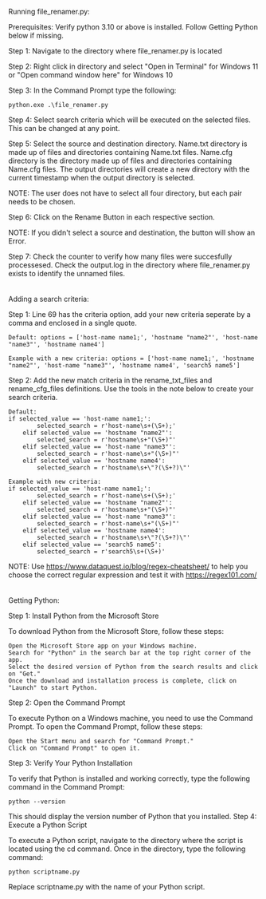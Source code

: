 Running file_renamer.py:

Prerequisites: Verify python 3.10 or above is installed. Follow Getting Python below if missing. 

Step 1: Navigate to the directory where file_renamer.py is located

Step 2: Right click in directory and select "Open in Terminal" for Windows 11 or "Open command window here" for Windows 10 

Step 3: In the Command Prompt type the following:

	python.exe .\file_renamer.py

Step 4: Select search criteria which will be executed on the selected files. This can be changed at any point. 

Step 5: Select the source and destination directory. Name.txt directory is made up of files and directories containing Name.txt files. Name.cfg directory is the directory made up of files and directories containing Name.cfg files. The output directories will create a new directory with the current timestamp when the output directory is selected. 

NOTE: The user does not have to select all four directory, but each pair needs to be chosen.

Step 6: Click on the Rename Button in each respective section. 

NOTE: If you didn't select a source and destination, the button will show an Error.

Step 7: Check the counter to verify how many files were succesfully processesed. Check the output.log in the directory where file_renamer.py exists to identify the unnamed files.
<br>
<br>
<br>
Adding a search criteria:

Step 1: Line 69 has the criteria option, add your new criteria seperate by a comma and enclosed in a single quote. 

	Default: options = ['host-name name1;', 'hostname "name2"', 'host-name "name3"', 'hostname name4']
	
	Example with a new criteria: options = ['host-name name1;', 'hostname "name2"', 'host-name "name3"', 'hostname name4', 'search5 name5']
	
Step 2: Add the new match criteria in the rename_txt_files and rename_cfg_files definitions. Use the tools in the note below to create your search criteria. 
   
	Default:         
	if selected_value == 'host-name name1;':
            selected_search = r'host-name\s+(\S+);'
        elif selected_value == 'hostname "name2"':
            selected_search = r'hostname\s+"(\S+)"'
        elif selected_value == 'host-name "name3"':
            selected_search = r'host-name\s+"(\S+)"'           
        elif selected_value == 'hostname name4':
            selected_search = r'hostname\s+\"?(\S+?)\"'
   
	Example with new criteria: 	
	if selected_value == 'host-name name1;':
            selected_search = r'host-name\s+(\S+);'
        elif selected_value == 'hostname "name2"':
            selected_search = r'hostname\s+"(\S+)"'
        elif selected_value == 'host-name "name3"':
            selected_search = r'host-name\s+"(\S+)"'           
        elif selected_value == 'hostname name4':
            selected_search = r'hostname\s+\"?(\S+?)\"'
        elif selected_value == 'search5 name5':
            selected_search = r'search5\s+(\S+)'
	
	
NOTE: Use https://www.dataquest.io/blog/regex-cheatsheet/ to help you choose the correct regular expression and test it with https://regex101.com/
<br>
<br>
<br>
Getting Python:

Step 1: Install Python from the Microsoft Store

To download Python from the Microsoft Store, follow these steps:

    Open the Microsoft Store app on your Windows machine.
    Search for "Python" in the search bar at the top right corner of the app.
    Select the desired version of Python from the search results and click on "Get."
    Once the download and installation process is complete, click on "Launch" to start Python.

Step 2: Open the Command Prompt

To execute Python on a Windows machine, you need to use the Command Prompt. To open the Command Prompt, follow these steps:

    Open the Start menu and search for "Command Prompt."
    Click on "Command Prompt" to open it.

Step 3: Verify Your Python Installation

To verify that Python is installed and working correctly, type the following command in the Command Prompt:

    python --version 

This should display the version number of Python that you installed.
Step 4: Execute a Python Script

To execute a Python script, navigate to the directory where the script is located using the cd command. Once in the directory, type the following command:

    python scriptname.py

Replace scriptname.py with the name of your Python script.

